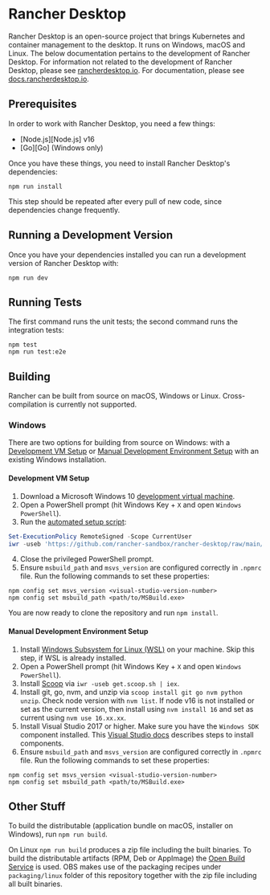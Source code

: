 # Rancher Desktop

Rancher Desktop is an open-source project that brings Kubernetes and
container management to the desktop. It runs on Windows, macOS and
Linux. The below documentation pertains to the development of Rancher
Desktop. For information not related to the development of Rancher
Desktop, please see [rancherdesktop.io][home]. For documentation,
please see [docs.rancherdesktop.io][docs].

[home]: https://rancherdesktop.io
[docs]: https://docs.rancherdesktop.io


## Prerequisites

In order to work with Rancher Desktop, you need a few things:

- [Node.js][Node.js] v16
- [Go][Go] (Windows only)

Once you have these things, you need to install Rancher Desktop's
dependencies:

```
npm run install
```

This step should be repeated after every pull of new code, since
dependencies change frequently.


## Running a Development Version

Once you have your dependencies installed you can run a development version
of Rancher Desktop with:

```
npm run dev
```


## Running Tests

The first command runs the unit tests; the second command runs the
integration tests:

```
npm test
npm run test:e2e
```


## Building

Rancher can be built from source on macOS, Windows or Linux.
Cross-compilation is currently not supported.


### Windows

There are two options for building from source on Windows: with a
[Development VM Setup](#development-vm-setup) or
[Manual Development Environment Setup](#manual-development-environment-setup)
with an existing Windows installation.


#### Development VM Setup

1. Download a Microsoft Windows 10 [development virtual machine].
2. Open a PowerShell prompt (hit Windows Key + `X` and open
   `Windows PowerShell`).
3. Run the [automated setup script]:

  ```powershell
  Set-ExecutionPolicy RemoteSigned -Scope CurrentUser
  iwr -useb 'https://github.com/rancher-sandbox/rancher-desktop/raw/main/scripts/windows-setup.ps1' | iex
  ```

4. Close the privileged PowerShell prompt.
5. Ensure `msbuild_path` and `msvs_version` are configured correctly in `.npmrc` file. Run the following commands to set these properties:
   
  ```
  npm config set msvs_version <visual-studio-version-number>
  npm config set msbuild_path <path/to/MSBuild.exe>
  ```

You are now ready to clone the repository and run `npm install`.

[development virtual machine]: https://developer.microsoft.com/en-us/windows/downloads/virtual-machines/
[automated setup script]: ./scripts/windows-setup.ps1


#### Manual Development Environment Setup

1. Install [Windows Subsystem for Linux (WSL)] on your machine. Skip this step, if WSL is already installed.
2. Open a PowerShell prompt (hit Windows Key + `X` and open `Windows PowerShell`).
3. Install [Scoop] via `iwr -useb get.scoop.sh | iex`.
4. Install git, go, nvm, and unzip via `scoop install git go nvm python unzip`.
   Check node version with `nvm list`. If node v16 is not installed or set as the current version, then install using `nvm install 16` and set as current using `nvm use 16.xx.xx`.
5. Install Visual Studio 2017 or higher. Make sure you have the `Windows SDK` component installed. This [Visual Studio docs] describes steps to install components.
6. Ensure `msbuild_path` and `msvs_version` are configured correctly in `.npmrc` file. Run the following commands to set these properties:

  ```
  npm config set msvs_version <visual-studio-version-number>
  npm config set msbuild_path <path/to/MSBuild.exe>
  ```

[Scoop]: https://scoop.sh/
[Visual Studio docs]: https://docs.microsoft.com/en-us/visualstudio/install/modify-visual-studio?view=vs-2022
[Windows Subsystem for Linux (WSL)]: https://docs.microsoft.com/en-us/windows/wsl/install


## Other Stuff

To build the distributable (application bundle on macOS, installer on Windows),
run `npm run build`.

On Linux `npm run build` produces a zip file including the built binaries. To build the 
distributable artifacts (RPM, Deb or AppImage) the [Open Build Service] is used.
OBS makes use of the packaging recipes under `packaging/linux` folder of this
repository together with the zip file including all built binaries.

[Open Build Service]: https://build.opensuse.org/
